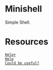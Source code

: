 # Minishell
Simple Shell.

# Resources
[`Help+`](https://github.com/tclaudel/minishell/tree/master)<br>
[`Help`](https://github.com/aautin/42_minishell/tree/main)<br>
[`Could be useful?`](https://github.com/kaushiksk/mini-c-compiler/tree/master)
